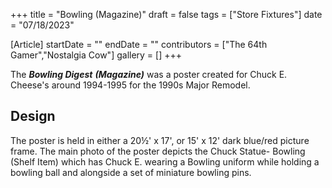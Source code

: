 +++
title = "Bowling (Magazine)"
draft = false
tags = ["Store Fixtures"]
date = "07/18/2023"

[Article]
startDate = ""
endDate = ""
contributors = ["The 64th Gamer","Nostalgia Cow"]
gallery = []
+++


The <b><i>Bowling Digest</b></i> <b><i>(Magazine)</b></i> was a poster created for Chuck E. Cheese's around 1994-1995 for the 1990s Major Remodel.

<h2>Design</h2>
The poster is held in either a 20½' x 17', or 15' x 12' dark blue/red picture frame. The main photo of the poster depicts the Chuck Statue- Bowling (Shelf Item) which has Chuck E. wearing a Bowling uniform while holding a bowling ball and alongside a set of miniature bowling pins.

